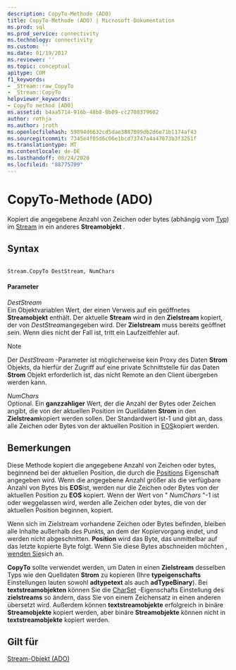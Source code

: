 ```yaml
---
description: CopyTo-Methode (ADO)
title: CopyTo-Methode (ADO) | Microsoft-Dokumentation
ms.prod: sql
ms.prod_service: connectivity
ms.technology: connectivity
ms.custom: ''
ms.date: 01/19/2017
ms.reviewer: ''
ms.topic: conceptual
apitype: COM
f1_keywords:
- _Stream::raw_CopyTo
- _Stream::CopyTo
helpviewer_keywords:
- CopyTo method [ADO]
ms.assetid: b4aa5714-916b-48b8-8b09-cc2708379602
author: rothja
ms.author: jroth
ms.openlocfilehash: 59894d6632cd5dae3887099db2d6e71b1174af43
ms.sourcegitcommit: 7345e4f05d6c06e1bcd73747a4a47873b3f3251f
ms.translationtype: MT
ms.contentlocale: de-DE
ms.lasthandoff: 08/24/2020
ms.locfileid: "88775709"
---
```

# <a name="copyto-method-ado"></a>CopyTo-Methode (ADO)
Kopiert die angegebene Anzahl von Zeichen oder bytes (abhängig vom [Typ](./type-property-ado-stream.md)) im [Stream](./stream-object-ado.md) in ein anderes **Streamobjekt** .  
  
## <a name="syntax"></a>Syntax  
  
```  
  
Stream.CopyTo DestStream, NumChars  
```  
  
#### <a name="parameters"></a>Parameter  
 *DestStream*  
 Ein Objektvariablen Wert, der einen Verweis auf ein geöffnetes **Streamobjekt** enthält. Der aktuelle **Stream** wird in den **Zielstream** kopiert, der von *DestStream*angegeben wird. Der **Zielstream** muss bereits geöffnet sein. Wenn dies nicht der Fall ist, tritt ein Laufzeitfehler auf.  
  
> [!NOTE]
>  Der *DestStream* -Parameter ist möglicherweise kein Proxy des Daten **Strom** Objekts, da hierfür der Zugriff auf eine private Schnittstelle für das Daten **Strom** Objekt erforderlich ist, das nicht Remote an den Client übergeben werden kann.  
  
 *NumChars*  
 Optional. Ein **ganzzahliger** Wert, der die Anzahl der Bytes oder Zeichen angibt, die von der aktuellen Position im Quelldaten **Strom** in den **Zielstream**kopiert werden sollen. Der Standardwert ist-1 und gibt an, dass alle Zeichen oder Bytes von der aktuellen Position in [EOS](./eos-property.md)kopiert werden.  
  
## <a name="remarks"></a>Bemerkungen  
 Diese Methode kopiert die angegebene Anzahl von Zeichen oder bytes, beginnend bei der aktuellen Position, die durch die [Positions](./position-property-ado.md) Eigenschaft angegeben wird. Wenn die angegebene Anzahl größer als die verfügbare Anzahl von Bytes bis **EOS**ist, werden nur die Zeichen oder Bytes von der aktuellen Position zu **EOS** kopiert. Wenn der Wert von " *NumChars* "-1 ist oder weggelassen wird, werden alle Zeichen oder bytes, die von der aktuellen Position beginnen, kopiert.  
  
 Wenn sich im Zielstream vorhandene Zeichen oder Bytes befinden, bleiben alle Inhalte außerhalb des Punkts, an dem der Kopiervorgang endet, und werden nicht abgeschnitten. **Position** wird das Byte, das unmittelbar auf das letzte kopierte Byte folgt. Wenn Sie diese Bytes abschneiden möchten [, wenden Sie](./seteos-method.md)sich an.  
  
 **CopyTo** sollte verwendet werden, um Daten in einen **Zielstream** desselben Typs wie den Quelldaten **Strom** zu kopieren (Ihre **typeigenschafts** Einstellungen lauten sowohl **adtypetext** als auch **adTypeBinary**). Bei **textstreamobjekten** können Sie die [CharSet](./charset-property-ado.md) -Eigenschafts Einstellung des **zielstreams** so ändern, dass Sie von einem Zeichensatz in einen anderen übersetzt wird. Außerdem können **textstreamobjekte** erfolgreich in binäre **Streamobjekte** kopiert werden, aber binäre **Streamobjekte** können nicht in **textstreamobjekte** kopiert werden.  
  
## <a name="applies-to"></a>Gilt für  
 [Stream-Objekt (ADO)](./stream-object-ado.md)
